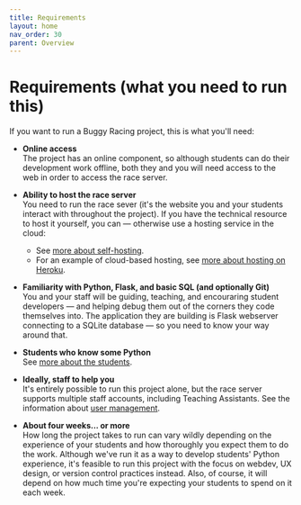 ```yaml
---
title: Requirements
layout: home
nav_order: 30
parent: Overview
---
```


# Requirements (what you need to run this)

If you want to run a Buggy Racing project, this is what you'll need:

* **Online access**  
  The project has an online component, so although students can do their
  development work offline, both they and you will need access to the web in
  order to access the race server.

* **Ability to host the race server**  
  You need to run the race sever (it's the website you and your students
  interact with throughout the project). If you have the technical resource to
  host it yourself, you can — otherwise use a hosting service in the cloud:
  * See [more about self-hosting](../hosting/self-hosting).
  * For an example of cloud-based hosting, see [more about hosting on Heroku](../hosting/heroku).

* **Familiarity with Python, Flask, and basic SQL (and optionally Git)**  
  You and your staff will be guiding, teaching, and encouraring student
  developers — and helping debug them out of the corners they code themselves
  into. The application they are building is Flask webserver connecting to a
  SQLite database — so you need to know your way around that.

* **Students who know some Python**  
  See [more about the students](../teaching/students).

* **Ideally, staff to help you**  
  It's entirely possible to run this project alone, but the race server supports
  multiple staff accounts, including Teaching Assistants. See the information
  about [user management](../running/user-management).

* **About four weeks... or more**   
  How long the project takes to run can vary wildly depending on the experience
  of your students and how thoroughly you expect them to do the work. Although
  we've run it as a way to develop students' Python experience, it's feasible
  to run this project with the focus on webdev, UX design, or version control
  practices instead. Also, of course, it will depend on how much time you're
  expecting your students to spend on it each week.


